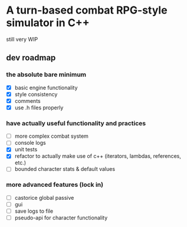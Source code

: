 # A turn-based combat RPG-style simulator in C++
still very WIP

## dev roadmap
### the absolute bare minimum
- [X] basic engine functionality
- [X] style consistency
- [X] comments
- [X] use .h files properly

### have actually useful functionality and practices
- [ ] more complex combat system
- [ ] console logs
- [X] unit tests
- [X] refactor to actually make use of c++ (iterators, lambdas, references, etc.)
- [ ] bounded character stats & default values

### more advanced features (lock in)
- [ ] castorice global passive
- [ ] gui
- [ ] save logs to file
- [ ] pseudo-api for character functionality
